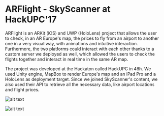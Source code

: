 # ARFlight - SkyScanner at HackUPC'17

ARFlight is an ARKit (iOS) and UWP (HoloLens) project that allows the user to check, in an AR Europe's map, the prices to fly from an airport to another one in a very visual way, with animations and intuitive interaction. Furthermore, the two platforms could interact with each other thanks to a custom server we deployed as well, which allowed the users to check the flights together and interact in real time in the same AR map.

The project was developed at the Hackaton called HackUPC in 48h. We used Unity engine, MapBox to render Europe's map and an iPad Pro and a HoloLens as deployment target. Since we joined SkyScanner's content, we also used their API to retrieve all the necessary data, like airport locations and flight prices.

![alt text](https://i.imgur.com/s79SyIO.jpg)

![alt text](https://i.imgur.com/H4mSoYr.jpg)
